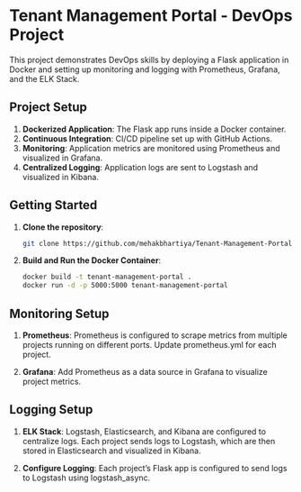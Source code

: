 # Tenant Management Portal - DevOps Project

This project demonstrates DevOps skills by deploying a Flask application in Docker and setting up monitoring and logging with Prometheus, Grafana, and the ELK Stack.

## Project Setup

1. **Dockerized Application**: The Flask app runs inside a Docker container.
2. **Continuous Integration**: CI/CD pipeline set up with GitHub Actions.
3. **Monitoring**: Application metrics are monitored using Prometheus and visualized in Grafana.
4. **Centralized Logging**: Application logs are sent to Logstash and visualized in Kibana.

## Getting Started

1. **Clone the repository**:

   ```bash
   git clone https://github.com/mehakbhartiya/Tenant-Management-Portal.git

2. **Build and Run the Docker Container**:
    ```bash
    docker build -t tenant-management-portal .
    docker run -d -p 5000:5000 tenant-management-portal


## Monitoring Setup

1. **Prometheus**:
Prometheus is configured to scrape metrics from multiple projects running on different ports. Update prometheus.yml for each project.

2. **Grafana**:
Add Prometheus as a data source in Grafana to visualize project metrics.


## Logging Setup
1. **ELK Stack**:
Logstash, Elasticsearch, and Kibana are configured to centralize logs. Each project sends logs to Logstash, which are then stored in Elasticsearch and visualized in Kibana.

2. **Configure Logging**:
Each project’s Flask app is configured to send logs to Logstash using logstash_async.


